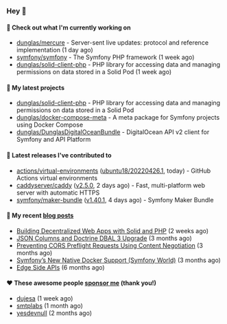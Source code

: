 ### Hey 👋

#### 👷 Check out what I'm currently working on

- [dunglas/mercure](https://github.com/dunglas/mercure) - Server-sent live updates: protocol and reference implementation (1 day ago)
- [symfony/symfony](https://github.com/symfony/symfony) - The Symfony PHP framework (1 week ago)
- [dunglas/solid-client-php](https://github.com/dunglas/solid-client-php) - PHP library for accessing data and managing permissions on data stored in a Solid Pod (1 week ago)

#### 🌱 My latest projects

- [dunglas/solid-client-php](https://github.com/dunglas/solid-client-php) - PHP library for accessing data and managing permissions on data stored in a Solid Pod
- [dunglas/docker-compose-meta](https://github.com/dunglas/docker-compose-meta) - A meta package for Symfony projects using Docker Compose
- [dunglas/DunglasDigitalOceanBundle](https://github.com/dunglas/DunglasDigitalOceanBundle) - DigitalOcean API v2 client for Symfony and API Platform

#### 🔭 Latest releases I've contributed to

- [actions/virtual-environments](https://github.com/actions/virtual-environments) ([ubuntu18/20220426.1](https://github.com/actions/virtual-environments/releases/tag/ubuntu18%2F20220426.1), today) - GitHub Actions virtual environments
- [caddyserver/caddy](https://github.com/caddyserver/caddy) ([v2.5.0](https://github.com/caddyserver/caddy/releases/tag/v2.5.0), 2 days ago) - Fast, multi-platform web server with automatic HTTPS
- [symfony/maker-bundle](https://github.com/symfony/maker-bundle) ([v1.40.1](https://github.com/symfony/maker-bundle/releases/tag/v1.40.1), 4 days ago) - Symfony Maker Bundle

#### 📜 My recent [blog posts](https://dunglas.fr)

- [Building Decentralized Web Apps with Solid and PHP](https://dunglas.fr/2022/04/building-decentralized-web-apps-with-solid-and-php/) (2 weeks ago)
- [JSON Columns and Doctrine DBAL 3 Upgrade](https://dunglas.fr/2022/01/json-columns-and-doctrine-dbal-3-upgrade/) (3 months ago)
- [Preventing CORS Preflight Requests Using Content Negotiation](https://dunglas.fr/2022/01/preventing-cors-preflight-requests-using-content-negotiation/) (3 months ago)
- [Symfony’s New Native Docker Support (Symfony World)](https://dunglas.fr/2021/12/symfonys-new-native-docker-support-symfony-world/) (3 months ago)
- [Edge Side APIs](https://dunglas.fr/2021/10/edge-side-apis/) (6 months ago)

#### ❤️ These awesome people [sponsor me](https://github.com/sponsors/dunglas) (thank you!)

- [dujesa](https://github.com/dujesa) (1 week ago)
- [smtplabs](https://github.com/smtplabs) (1 month ago)
- [yesdevnull](https://github.com/yesdevnull) (2 months ago)
